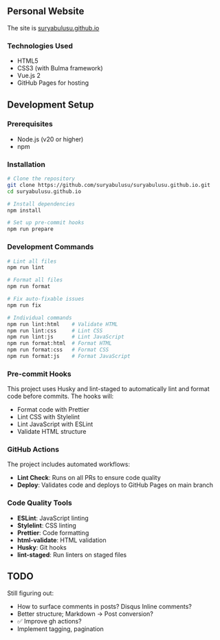 ## Personal Website

The site is [suryabulusu.github.io](https://suryabulusu.github.io)

### Technologies Used
- HTML5
- CSS3 (with Bulma framework)
- Vue.js 2
- GitHub Pages for hosting

## Development Setup

### Prerequisites
- Node.js (v20 or higher)
- npm

### Installation
```bash
# Clone the repository
git clone https://github.com/suryabulusu/suryabulusu.github.io.git
cd suryabulusu.github.io

# Install dependencies
npm install

# Set up pre-commit hooks
npm run prepare
```

### Development Commands

```bash
# Lint all files
npm run lint

# Format all files
npm run format

# Fix auto-fixable issues
npm run fix

# Individual commands
npm run lint:html    # Validate HTML
npm run lint:css     # Lint CSS
npm run lint:js      # Lint JavaScript
npm run format:html  # Format HTML
npm run format:css   # Format CSS
npm run format:js    # Format JavaScript
```

### Pre-commit Hooks

This project uses Husky and lint-staged to automatically lint and format code before commits. The hooks will:
- Format code with Prettier
- Lint CSS with Stylelint
- Lint JavaScript with ESLint
- Validate HTML structure

### GitHub Actions

The project includes automated workflows:
- **Lint Check**: Runs on all PRs to ensure code quality
- **Deploy**: Validates code and deploys to GitHub Pages on main branch

### Code Quality Tools

- **ESLint**: JavaScript linting
- **Stylelint**: CSS linting  
- **Prettier**: Code formatting
- **html-validate**: HTML validation
- **Husky**: Git hooks
- **lint-staged**: Run linters on staged files

## TODO

Still figuring out:
* How to surface comments in posts? Disqus Inline comments?
* Better structure; Markdown -> Post conversion?
* ✅ Improve gh actions?
* Implement tagging, pagination

